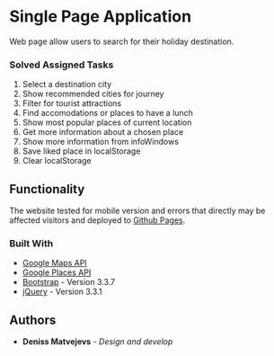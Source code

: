 # Single Page Application

Web page allow users to search for their holiday destination.

### Solved Assigned Tasks 

1. Select a destination city
2. Show recommended cities for journey
2. Filter for tourist attractions
3. Find accomodations or places to have a lunch
4. Show most popular places of current location
5. Get more information about a chosen place
6. Show more information from infoWindows
7. Save liked place in localStorage
8. Clear localStorage

## Functionality

The website tested for mobile version and errors that directly may be affected visitors and deployed to [Github Pages](https://madenden.github.io/google-maps-api/).


### Built With 

* [Google Maps API](https://developers.google.com/maps/documentation/javascript/)
* [Google Places API](https://developers.google.com/places/javascript/)
* [Bootstrap](https://getbootstrap.com/docs/3.3/) - Version 3.3.7
* [jQuery](https://jquery.com/) - Version 3.3.1
    


## Authors

* **Deniss Matvejevs** - *Design and develop* 


